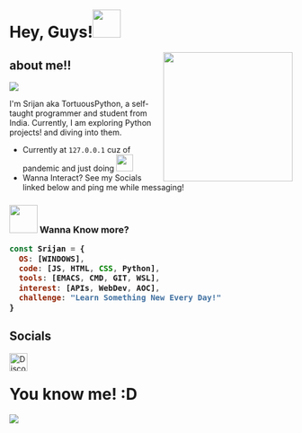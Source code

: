 <h1>Hey, Guys!<img src="https://c.tenor.com/4P02Cdfd26MAAAAj/baby-yoda-so-cute.gif" width="50"></h1>
<img align='right' src="https://media.tenor.com/images/b7939d73d32cb3ce5e48a80dd35dc599/tenor.gif" width="230px" height = "230px">

<h2><b> about me!! </b><br></h2> 

![](https://komarev.com/ghpvc/?username=Srijandev&label=PROFILE+VIEWS)


I'm Srijan aka TortuousPython, a self-taught programmer and student from India. Currently, I am exploring Python projects! and diving into them.

- Currently at `127.0.0.1` cuz of pandemic and just doing  <img src="https://media.giphy.com/media/WUlplcMpOCEmTGBtBW/giphy.gif" width="30">
- Wanna Interact? See my Socials linked below and ping me while messaging! 
<h3><img src="https://media.giphy.com/media/VgCDAzcKvsR6OM0uWg/giphy.gif" width="50"> Wanna Know more?


```javascript
const Srijan = {
  OS: [WINDOWS],  
  code: [JS, HTML, CSS, Python],
  tools: [EMACS, CMD, GIT, WSL],
  interest: [APIs, WebDev, AOC],
  challenge: "Learn Something New Every Day!"
}
```

<h2>Socials</h2>

[<img align="left" alt="Discord: Srijan_coder#8712" width="32px" src="https://cdn.jsdelivr.net/npm/simple-icons@3/icons/discord.svg" />][discord]

[discord]: https://discordapp.com/users/737860440075403406
<br>
<h1> You know me! :D </h1>

<img align="center" src="https://github-readme-stats.vercel.app/api/top-langs/?username=Srijandev&layout=compact&card_width=443&show_icons=true&show_icons=true&theme=calm&hide_border=true"/><br>
